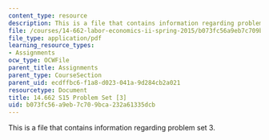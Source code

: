 ```yaml
---
content_type: resource
description: This is a file that contains information regarding problem set 3.
file: /courses/14-662-labor-economics-ii-spring-2015/b073fc56a9eb7c709bca232a61335dcb_MIT14_662S15_pset3.pdf
file_type: application/pdf
learning_resource_types:
- Assignments
ocw_type: OCWFile
parent_title: Assignments
parent_type: CourseSection
parent_uid: ecdffbc6-f1a8-d023-041a-9d284cb2a021
resourcetype: Document
title: 14.662 S15 Problem Set [3]
uid: b073fc56-a9eb-7c70-9bca-232a61335dcb
---
```

This is a file that contains information regarding problem set 3.

